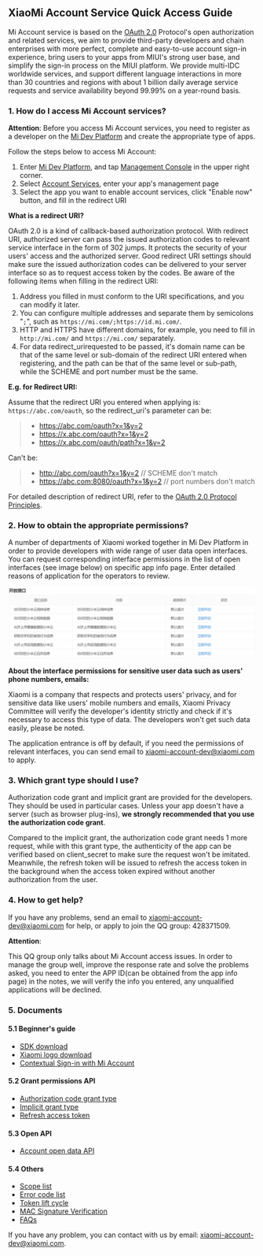 ## XiaoMi Account Service Quick Access Guide

Mi Account service is based on the [OAuth 2.0](https://tools.ietf.org/html/rfc6749) Protocol's open authorization and related services, we aim to provide third-party developers and chain enterprises with more perfect, complete and easy-to-use account sign-in experience, bring users to your apps from MIUI's strong user base, and simplify the sign-in process on the MIUI platform. We provide multi-IDC worldwide services, and support different language interactions in more than 30 countries and regions with about 1 billion daily average service requests and service availability beyond 99.99% on a year-round basis.

### 1. How do I access Mi Account services?

__Attention__: Before you access Mi Account services, you need to register as a developer on the [Mi Dev Platform](https://dev.mi.com) and create the appropriate type of apps.

Follow the steps below to access Mi Account:

1. Enter [Mi Dev Platform](https://dev.mi.com), and tap [Management Console](https://dev.mi.com/console/man) in the upper right corner.
2. Select [Account Services](https://dev.mi.com/passport/oauth2/applist), enter your app's management page
3. Select the app you want to enable account services, click "Enable now" button, and fill in the redirect URI

__What is a redirect URI?__

OAuth 2.0 is a kind of callback-based authorization protocol. With redirect URI, authorized server can pass the issued authorization codes to relevant service interface in the form of 302 jumps. It protects the security of your users' access and the authorized server. Good redirect URI settings should make sure the issued authorization codes can be delivered to your server interface so as to request access token by the codes. Be aware of the following items when filling in the redirect URI:

1. Address you filled in must conform to the URI specifications, and you can modify it later.
2. You can configure multiple addresses and separate them by semicolons "`;`", such as `https://mi.com/;https://id.mi.com/`.
3. HTTP and HTTPS have different domains, for example, you need to fill in `http://mi.com/` and `https://mi.com/` separately.
4. For data redirect_urirequested to be passed, it's domain name can be that of the same level or sub-domain of the redirect URI entered when registering, and the path can be that of the same level or sub-path, while the SCHEME and port number must be the same.

__E.g. for Redirect URI:__

Assume that the redirect URI you entered when applying is: `https://abc.com/oauth`, so the redirect_uri's parameter can be:

> - https://abc.com/oauth?x=1&y=2
> - https://x.abc.com/oauth?x=1&y=2
> - https://x.abc.com/oauth/path?x=1&y=2

Can't be:

> - http://abc.com/oauth?x=1&y=2  // SCHEME don't match
> - https://abc.com:8080/oauth?x=1&y=2  // port numbers don't match

For detailed description of redirect URI, refer to the [OAuth 2.0 Protocol Principles](https://tools.ietf.org/html/rfc6749).

### 2. How to obtain the appropriate permissions?

A number of departments of Xiaomi worked together in Mi Dev Platform in order to provide developers with wide range of user data open interfaces. You can request corresponding interface permissions in the list of open interfaces (see image below) on specific app info page. Enter detailed reasons of application for the operators to review.

![img](images/scope_list_demo.png)

__About the interface permissions for sensitive user data such as users' phone numbers, emails:__

Xiaomi is a company that respects and protects users' privacy, and for sensitive data like users' mobile numbers and emails, Xiaomi Privacy Committee will verify the developer's identity strictly and check if it's necessary to access this type of data. The developers won't get such data easily, please be noted.

The application entrance is off by default, if you need the permissions of relevant interfaces, you can send email to [xiaomi-account-dev@xiaomi.com](mailto://xiaomi-account-dev@xiaomi.com) to apply.

### 3. Which grant type should I use?

Authorization code grant and implicit grant are provided for the developers. They should be used in particular cases. Unless your app doesn't have a server (such as browser plug-ins), __we strongly recommended that you use the authorization code grant__.

Compared to the implicit grant, the authorization code grant needs 1 more request, while with this grant type, the authenticity of the app can be verified based on client_secret to make sure the request won't be imitated. Meanwhile, the refresh token will be issued to refresh the access token in the background when the access token expired without another authorization from the user.

### 4. How to get help?

If you have any problems, send an email to [xiaomi-account-dev@xiaomi.com](mailto://xiaomi-account-dev@xiaomi.com) for help, or apply to join the QQ group: 428371509.

__Attention__:

This QQ group only talks about Mi Account access issues. In order to manage the group well, improve the response rate and solve the problems asked, you need to enter the APP ID(can be obtained from the app info page) in the notes, we will verify the info you entered, any unqualified applications will be declined.

### 5. Documents

#### 5.1 Beginner's guide

- [SDK download](sdk.html)
- [Xiaomi logo download](file/mi_logo.zip)
- [Contextual Sign-in with Mi Account](contextual-login.html)

#### 5.2 Grant permissions API

- [Authorization code grant type](authorization-code.html)
- [Implicit grant type](implicit.html)
- [Refresh access token](refresh-access-token.html)

#### 5.3 Open API

- [Account open data API](open-api.html)

#### 5.4 Others

- [Scope list](scope-list.html)
- [Error code list](error-code.html)
- [Token lift cycle](token-life-cycle.html)
- [MAC Signature Verification](mac-signature-verification.html)
- [FAQs](faq.md)

If you have any problem, you can contact with us by email: [xiaomi-account-dev@xiaomi.com](mailto://xiaomi-account-dev@xiaomi.com).
